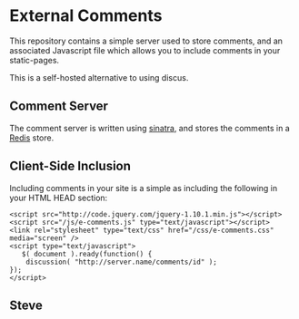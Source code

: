 External Comments
=================

This repository contains a simple server used to store comments, and
an associated Javascript file which allows you to include comments
in your static-pages.

This is a self-hosted alternative to using discus.


Comment Server
--------------

The comment server is written using [sinatra](http://www.sinatrarb.com/),
and stores the comments in a [Redis](http://redis.io/) store.


Client-Side Inclusion
---------------------

Including comments in your site is a simple as including the
following in your HTML HEAD section:

    <script src="http://code.jquery.com/jquery-1.10.1.min.js"></script>
    <script src="/js/e-comments.js" type="text/javascript"></script>
    <link rel="stylesheet" type="text/css" href="/css/e-comments.css" media="screen" />
    <script type="text/javascript">
       $( document ).ready(function() {
        discussion( "http://server.name/comments/id" );
    });
    </script>




Steve
--